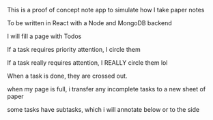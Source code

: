 This is a proof of concept note app to simulate how I take paper notes

To be written in React with a Node and MongoDB backend

I will fill a page with Todos

If a task requires priority attention, I circle them

If a task really requires attention, I REALLY circle them lol

When a task is done, they are crossed out.

when my page is full, i transfer any incomplete tasks to a new sheet of paper

some tasks have subtasks, which i will annotate below or to the side
